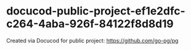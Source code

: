 # docucod-public-project-ef1e2dfc-c264-4aba-926f-84122f8d8d19
Created via Docucod for public project: https://github.com/go-pg/pg
